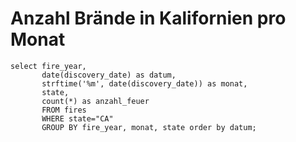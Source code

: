 # Anzahl Brände in Kalifornien pro Monat

```
select fire_year, 
       date(discovery_date) as datum, 
       strftime('%m', date(discovery_date)) as monat, 
       state, 
       count(*) as anzahl_feuer 
       FROM fires 
       WHERE state="CA" 
       GROUP BY fire_year, monat, state order by datum;
       
 ```
 
 
